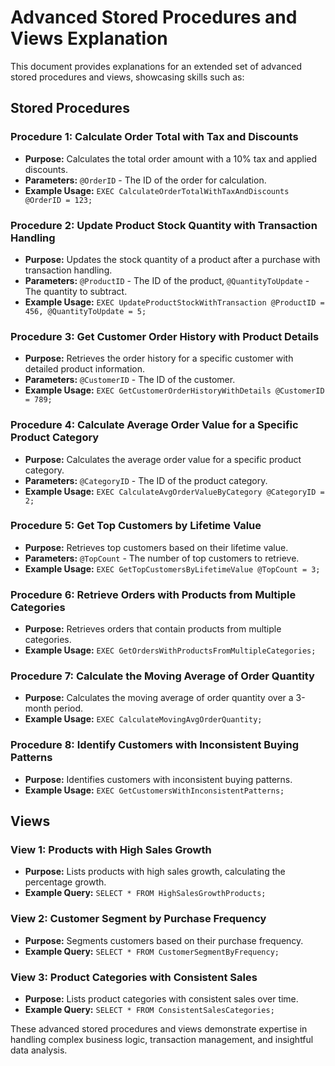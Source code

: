 # Advanced Stored Procedures and Views Explanation

This document provides explanations for an extended set of advanced stored procedures and views, showcasing skills such as:

## Stored Procedures

### Procedure 1: Calculate Order Total with Tax and Discounts
- **Purpose:** Calculates the total order amount with a 10% tax and applied discounts.
- **Parameters:** `@OrderID` - The ID of the order for calculation.
- **Example Usage:** `EXEC CalculateOrderTotalWithTaxAndDiscounts @OrderID = 123;`

### Procedure 2: Update Product Stock Quantity with Transaction Handling
- **Purpose:** Updates the stock quantity of a product after a purchase with transaction handling.
- **Parameters:** `@ProductID` - The ID of the product, `@QuantityToUpdate` - The quantity to subtract.
- **Example Usage:** `EXEC UpdateProductStockWithTransaction @ProductID = 456, @QuantityToUpdate = 5;`

### Procedure 3: Get Customer Order History with Product Details
- **Purpose:** Retrieves the order history for a specific customer with detailed product information.
- **Parameters:** `@CustomerID` - The ID of the customer.
- **Example Usage:** `EXEC GetCustomerOrderHistoryWithDetails @CustomerID = 789;`

### Procedure 4: Calculate Average Order Value for a Specific Product Category
- **Purpose:** Calculates the average order value for a specific product category.
- **Parameters:** `@CategoryID` - The ID of the product category.
- **Example Usage:** `EXEC CalculateAvgOrderValueByCategory @CategoryID = 2;`

### Procedure 5: Get Top Customers by Lifetime Value
- **Purpose:** Retrieves top customers based on their lifetime value.
- **Parameters:** `@TopCount` - The number of top customers to retrieve.
- **Example Usage:** `EXEC GetTopCustomersByLifetimeValue @TopCount = 3;`

### Procedure 6: Retrieve Orders with Products from Multiple Categories
- **Purpose:** Retrieves orders that contain products from multiple categories.
- **Example Usage:** `EXEC GetOrdersWithProductsFromMultipleCategories;`

### Procedure 7: Calculate the Moving Average of Order Quantity
- **Purpose:** Calculates the moving average of order quantity over a 3-month period.
- **Example Usage:** `EXEC CalculateMovingAvgOrderQuantity;`

### Procedure 8: Identify Customers with Inconsistent Buying Patterns
- **Purpose:** Identifies customers with inconsistent buying patterns.
- **Example Usage:** `EXEC GetCustomersWithInconsistentPatterns;`

## Views

### View 1: Products with High Sales Growth
- **Purpose:** Lists products with high sales growth, calculating the percentage growth.
- **Example Query:** `SELECT * FROM HighSalesGrowthProducts;`

### View 2: Customer Segment by Purchase Frequency
- **Purpose:** Segments customers based on their purchase frequency.
- **Example Query:** `SELECT * FROM CustomerSegmentByFrequency;`

### View 3: Product Categories with Consistent Sales
- **Purpose:** Lists product categories with consistent sales over time.
- **Example Query:** `SELECT * FROM ConsistentSalesCategories;`

These advanced stored procedures and views demonstrate expertise in handling complex business logic, transaction management, and insightful data analysis.
